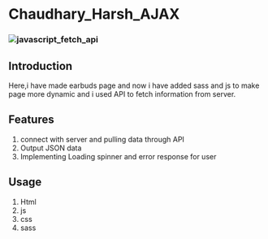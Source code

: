 # Chaudhary_Harsh_AJAX
### ![javascript_fetch_api](https://github.com/Harssh07/Chaudhary_Harsh_AJAX/assets/121983623/d10d0657-ea3f-4722-90ac-5fa084400fdc)
## Introduction
 Here,i have made earbuds page and now i have added sass and js to make page more dynamic and i used API to fetch information from server. 
 
## Features
1. connect with server and pulling data through API
2. Output JSON data
3. Implementing Loading spinner and error response for user

## Usage
1. Html
2. js
3. css
4. sass

